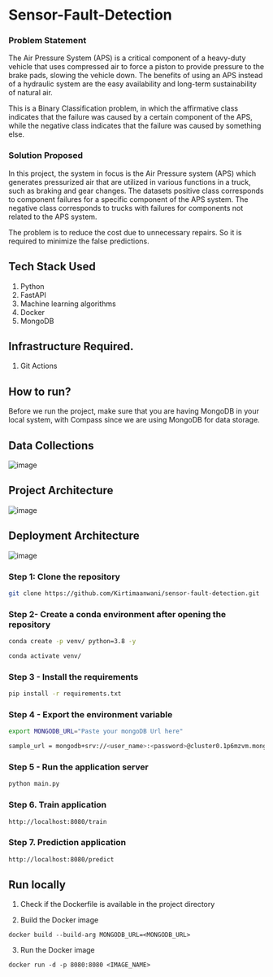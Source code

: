 # Sensor-Fault-Detection

### Problem Statement
The Air Pressure System (APS) is a critical component of a heavy-duty vehicle that uses compressed air to force a piston to provide pressure to the brake pads, slowing the vehicle down. The benefits of using an APS instead of a hydraulic system are the easy availability and long-term sustainability of natural air.

This is a Binary Classification problem, in which the affirmative class indicates that the failure was caused by a certain component of the APS, while the negative class
indicates that the failure was caused by something else.

### Solution Proposed 
In this project, the system in focus is the Air Pressure system (APS) which generates pressurized air that are utilized in various functions in a truck, such as braking and gear changes. The datasets positive class corresponds to component failures for a specific component of the APS system. The negative class corresponds to trucks with failures for components not related to the APS system.

The problem is to reduce the cost due to unnecessary repairs. So it is required to minimize the false predictions.
## Tech Stack Used
1. Python 
2. FastAPI 
3. Machine learning algorithms
4. Docker
5. MongoDB

## Infrastructure Required.

1. Git Actions

## How to run?
Before we run the project, make sure that you are having MongoDB in your local system, with Compass since we are using MongoDB for data storage.

## Data Collections
![image](./flowcharts/data%20pipeline.drawio.png)

## Project Architecture
![image](./flowcharts/Project%20architecture.drawio.png)


## Deployment Architecture
![image](./flowcharts/deployment%20architecture.drawio.png)


### Step 1: Clone the repository
```bash
git clone https://github.com/Kirtimaanwani/sensor-fault-detection.git
```

### Step 2- Create a conda environment after opening the repository

```bash
conda create -p venv/ python=3.8 -y
```

```bash
conda activate venv/
```

### Step 3 - Install the requirements
```bash
pip install -r requirements.txt
```

### Step 4 - Export the environment variable
```bash
export MONGODB_URL="Paste your mongoDB Url here"

sample_url = mongodb+srv://<user_name>:<password>@cluster0.1p6mzvm.mongodb.net/test

```

### Step 5 - Run the application server
```bash
python main.py
```

### Step 6. Train application
```bash
http://localhost:8080/train

```

### Step 7. Prediction application
```bash
http://localhost:8080/predict

```

## Run locally

1. Check if the Dockerfile is available in the project directory


2. Build the Docker image
```
docker build --build-arg MONGODB_URL=<MONGODB_URL>
```

3. Run the Docker image
```
docker run -d -p 8080:8080 <IMAGE_NAME>
```


